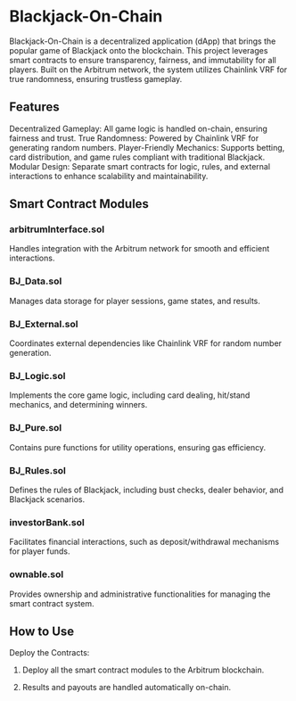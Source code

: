 # Blackjack-On-Chain
Blackjack-On-Chain is a decentralized application (dApp) that brings the popular game of Blackjack onto the blockchain. This project leverages smart contracts to ensure transparency, fairness, and immutability for all players. Built on the Arbitrum network, the system utilizes Chainlink VRF for true randomness, ensuring trustless gameplay.

## Features
Decentralized Gameplay: All game logic is handled on-chain, ensuring fairness and trust.
True Randomness: Powered by Chainlink VRF for generating random numbers.
Player-Friendly Mechanics: Supports betting, card distribution, and game rules compliant with traditional Blackjack.
Modular Design: Separate smart contracts for logic, rules, and external interactions to enhance scalability and maintainability.
## Smart Contract Modules
### arbitrumInterface.sol
Handles integration with the Arbitrum network for smooth and efficient interactions.

### BJ_Data.sol
Manages data storage for player sessions, game states, and results.

### BJ_External.sol
Coordinates external dependencies like Chainlink VRF for random number generation.

### BJ_Logic.sol
Implements the core game logic, including card dealing, hit/stand mechanics, and determining winners.

### BJ_Pure.sol
Contains pure functions for utility operations, ensuring gas efficiency.

### BJ_Rules.sol
Defines the rules of Blackjack, including bust checks, dealer behavior, and Blackjack scenarios.

### investorBank.sol
Facilitates financial interactions, such as deposit/withdrawal mechanisms for player funds.

### ownable.sol
Provides ownership and administrative functionalities for managing the smart contract system.

## How to Use
Deploy the Contracts:

1. Deploy all the smart contract modules to the Arbitrum blockchain.
   
2. Results and payouts are handled automatically on-chain.
